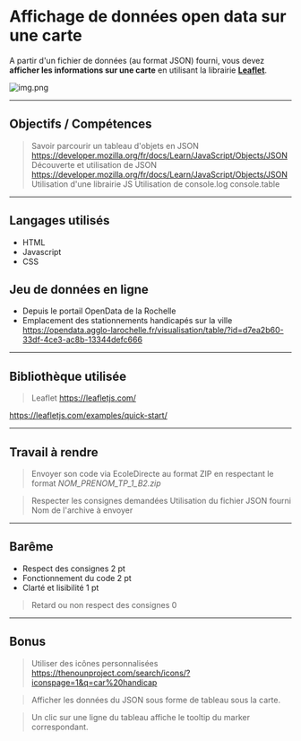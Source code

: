 # Affichage de données open data sur une carte

A partir d'un fichier de données (au format JSON) fourni, vous devez **afficher les informations sur une carte** en utilisant la librairie **[Leaflet](https://leafletjs.com/)**.

![img.png](img.png)

---

## Objectifs / Compétences

> Savoir parcourir un tableau d'objets en JSON
> https://developer.mozilla.org/fr/docs/Learn/JavaScript/Objects/JSON
> Découverte et utilisation de JSON
> https://developer.mozilla.org/fr/docs/Learn/JavaScript/Objects/JSON
> Utilisation d'une librairie JS
> Utilisation de console.log console.table

---

## Langages utilisés

- HTML
- Javascript
- CSS

## Jeu de données en ligne

- Depuis le portail OpenData de la Rochelle
- Emplacement des stationnements handicapés sur la ville
  https://opendata.agglo-larochelle.fr/visualisation/table/?id=d7ea2b60-33df-4ce3-ac8b-13344defc666

---

## Bibliothèque utilisée

> Leaflet
https://leafletjs.com/

https://leafletjs.com/examples/quick-start/

---

## Travail à rendre

> Envoyer son code via EcoleDirecte au format ZIP en respectant le format
*NOM_PRENOM_TP_1_B2.zip*

> Respecter les consignes demandées
> Utilisation du fichier JSON fourni
> Nom de l'archive à envoyer

---

## Barême

- Respect des consignes     2 pt
- Fonctionnement du code    2 pt
- Clarté et lisibilité      1 pt

> Retard ou non respect des consignes 0

***

## Bonus

> Utiliser des icônes personnalisées
> https://thenounproject.com/search/icons/?iconspage=1&q=car%20handicap

> Afficher les données du JSON sous forme de tableau sous la carte.

> Un clic sur une ligne du tableau affiche le tooltip du marker correspondant. 
